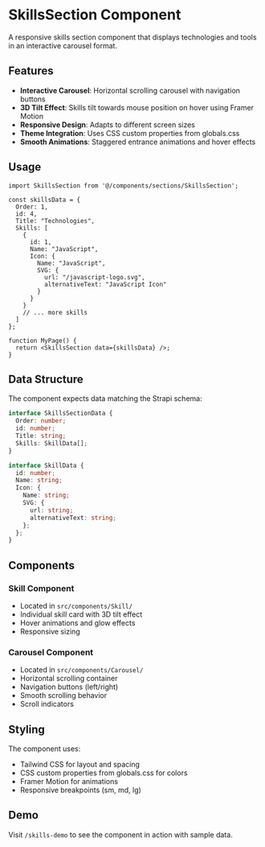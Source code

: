 # SkillsSection Component

A responsive skills section component that displays technologies and tools in an interactive carousel format.

## Features

- **Interactive Carousel**: Horizontal scrolling carousel with navigation buttons
- **3D Tilt Effect**: Skills tilt towards mouse position on hover using Framer Motion
- **Responsive Design**: Adapts to different screen sizes
- **Theme Integration**: Uses CSS custom properties from globals.css
- **Smooth Animations**: Staggered entrance animations and hover effects

## Usage

```tsx
import SkillsSection from '@/components/sections/SkillsSection';

const skillsData = {
  Order: 1,
  id: 4,
  Title: "Technologies",
  Skills: [
    {
      id: 1,
      Name: "JavaScript",
      Icon: {
        Name: "JavaScript",
        SVG: {
          url: "/javascript-logo.svg",
          alternativeText: "JavaScript Icon"
        }
      }
    }
    // ... more skills
  ]
};

function MyPage() {
  return <SkillsSection data={skillsData} />;
}
```

## Data Structure

The component expects data matching the Strapi schema:

```typescript
interface SkillsSectionData {
  Order: number;
  id: number;
  Title: string;
  Skills: SkillData[];
}

interface SkillData {
  id: number;
  Name: string;
  Icon: {
    Name: string;
    SVG: {
      url: string;
      alternativeText: string;
    };
  };
}
```

## Components

### Skill Component
- Located in `src/components/Skill/`
- Individual skill card with 3D tilt effect
- Hover animations and glow effects
- Responsive sizing

### Carousel Component
- Located in `src/components/Carousel/`
- Horizontal scrolling container
- Navigation buttons (left/right)
- Smooth scrolling behavior
- Scroll indicators

## Styling

The component uses:
- Tailwind CSS for layout and spacing
- CSS custom properties from globals.css for colors
- Framer Motion for animations
- Responsive breakpoints (sm, md, lg)

## Demo

Visit `/skills-demo` to see the component in action with sample data.
